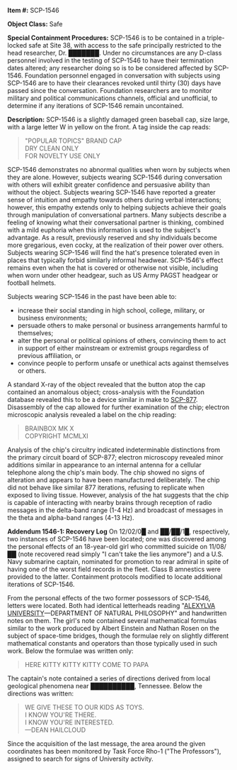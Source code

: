 **Item #:** SCP-1546

**Object Class:** Safe

**Special Containment Procedures:** SCP-1546 is to be contained in a triple-locked safe at Site 38, with access to the safe principally restricted to the head researcher, Dr. ███████. Under no circumstances are any D-class personnel involved in the testing of SCP-1546 to have their termination dates altered; any researcher doing so is to be considered affected by SCP-1546. Foundation personnel engaged in conversation with subjects using SCP-1546 are to have their clearances revoked until thirty (30) days have passed since the conversation. Foundation researchers are to monitor military and political communications channels, official and unofficial, to determine if any iterations of SCP-1546 remain uncontained.

**Description:** SCP-1546 is a slightly damaged green baseball cap, size large, with a large letter W in yellow on the front. A tag inside the cap reads:

> "POPULAR TOPICS" BRAND CAP  
> DRY CLEAN ONLY  
> FOR NOVELTY USE ONLY

SCP-1546 demonstrates no abnormal qualities when worn by subjects when they are alone. However, subjects wearing SCP-1546 during conversation with others will exhibit greater confidence and persuasive ability than without the object. Subjects wearing SCP-1546 have reported a greater sense of intuition and empathy towards others during verbal interactions; however, this empathy extends only to helping subjects achieve their goals through manipulation of conversational partners. Many subjects describe a feeling of knowing what their conversational partner is thinking, combined with a mild euphoria when this information is used to the subject's advantage. As a result, previously reserved and shy individuals become more gregarious, even cocky, at the realization of their power over others. Subjects wearing SCP-1546 will find the hat's presence tolerated even in places that typically forbid similarly informal headwear. SCP-1546's effect remains even when the hat is covered or otherwise not visible, including when worn under other headgear, such as US Army PAGST headgear or football helmets.

Subjects wearing SCP-1546 in the past have been able to:

*   increase their social standing in high school, college, military, or business environments;
*   persuade others to make personal or business arrangements harmful to themselves;
*   alter the personal or political opinions of others, convincing them to act in support of either mainstream or extremist groups regardless of previous affiliation, or
*   convince people to perform unsafe or unethical acts against themselves or others.

A standard X-ray of the object revealed that the button atop the cap contained an anomalous object; cross-analysis with the Foundation database revealed this to be a device similar in make to [SCP-877](/scp-877). Disassembly of the cap allowed for further examination of the chip; electron microscopic analysis revealed a label on the chip reading:

> BRAINBOX MK X  
> COPYRIGHT MCMLXI

Analysis of the chip's circuitry indicated indeterminable distinctions from the primary circuit board of SCP-877; electron microscopy revealed minor additions similar in appearance to an internal antenna for a cellular telephone along the chip's main body. The chip showed no signs of alteration and appears to have been manufactured deliberately. The chip did not behave like similar 877 iterations, refusing to replicate when exposed to living tissue. However, analysis of the hat suggests that the chip is capable of interacting with nearby brains through reception of radio messages in the delta-band range (1-4 Hz) and broadcast of messages in the theta and alpha-band ranges (4-13 Hz).

**Addendum 1546-1: Recovery Log** On 12/02/0█ and ██/██/1█, respectively, two instances of SCP-1546 have been located; one was discovered among the personal effects of an 18-year-old girl who committed suicide on 11/08/██ (note recovered read simply "I can't take the lies anymore") and a U.S. Navy submarine captain, nominated for promotion to rear admiral in spite of having one of the worst field records in the fleet. Class B amnestics were provided to the latter. Containment protocols modified to locate additional iterations of SCP-1546.

From the personal effects of the two former possessors of SCP-1546, letters were located. Both had identical letterheads reading "[ALEXYLVA UNIVERSITY](/wayward)—DEPARTMENT OF NATURAL PHILOSOPHY" and handwritten notes on them. The girl's note contained several mathematical formulas similar to the work produced by Albert Einstein and Nathan Rosen on the subject of space-time bridges, though the formulae rely on slightly different mathematical constants and operators than those typically used in such work. Below the formulae was written only:

> HERE KITTY KITTY KITTY COME TO PAPA

The captain's note contained a series of directions derived from local geological phenomena near ██████████, Tennessee. Below the directions was written:

> WE GIVE THESE TO OUR KIDS AS TOYS.  
> I KNOW YOU'RE THERE.  
> I KNOW YOU'RE INTERESTED.  
> —DEAN HAILCLOUD

Since the acquisition of the last message, the area around the given coordinates has been monitored by Task Force Rho-1 ("The Professors"), assigned to search for signs of University activity.